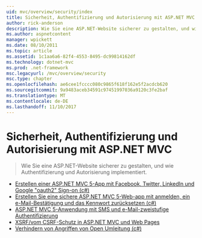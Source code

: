 ```yaml
---
uid: mvc/overview/security/index
title: Sicherheit, Authentifizierung und Autorisierung mit ASP.NET MVC | Microsoft Docs
author: rick-anderson
description: Wie Sie eine ASP.NET-Website sicherer zu gestalten, und wie Authentifizierung und Autorisierung implementiert.
ms.author: aspnetcontent
manager: wpickett
ms.date: 08/10/2011
ms.topic: article
ms.assetid: 1c1aa6a6-82f4-4553-8495-dc99814162df
ms.technology: dotnet-mvc
ms.prod: .net-framework
msc.legacyurl: /mvc/overview/security
msc.type: chapter
ms.openlocfilehash: ae6cee1fcccc080c9865f618f162e5f2acdcb620
ms.sourcegitcommit: 9a9483aceb34591c97451997036a9120c3fe2baf
ms.translationtype: MT
ms.contentlocale: de-DE
ms.lasthandoff: 11/10/2017
---
```

<a name="security-authentication-and-authorization-with-aspnet-mvc"></a>Sicherheit, Authentifizierung und Autorisierung mit ASP.NET MVC
====================
> Wie Sie eine ASP.NET-Website sicherer zu gestalten, und wie Authentifizierung und Autorisierung implementiert.


- [Erstellen einer ASP.NET MVC 5-App mit Facebook, Twitter, LinkedIn und Google "oauth2" Sign-on (c#)](create-an-aspnet-mvc-5-app-with-facebook-and-google-oauth2-and-openid-sign-on.md)
- [Erstellen Sie eine sichere ASP.NET MVC 5-Web-app mit anmelden, ein e-Mail-Bestätigung und das Kennwort zurücksetzen (c#)](create-an-aspnet-mvc-5-web-app-with-email-confirmation-and-password-reset.md)
- [ASP.NET MVC 5-Anwendung mit SMS und e-Mail-zweistufige Authentifizierung](aspnet-mvc-5-app-with-sms-and-email-two-factor-authentication.md)
- [XSRF/vom CSRF-Schutz in ASP.NET MVC und Web Pages](xsrfcsrf-prevention-in-aspnet-mvc-and-web-pages.md)
- [Verhindern von Angriffen von Open Umleitung (c#)](preventing-open-redirection-attacks.md)
